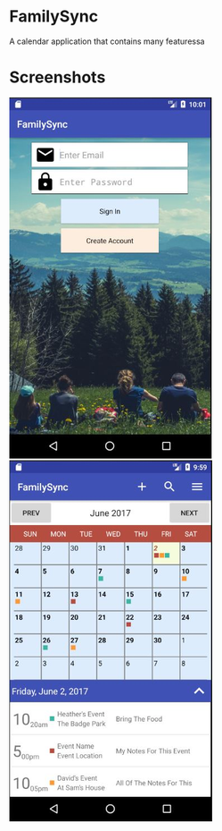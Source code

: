 # FamilySync

A calendar application that contains many featuressa

# Screenshots
![SignIn Screen](/FamilySync/screenshots/FamilySync_SignIn.JPG?raw=true "SignIn Screen")
![Main Screen](/FamilySync/screenshots/FamilySync_Main.JPG?raw=true "Main Screen")
